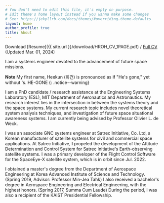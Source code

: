 ```yaml
---
# You don't need to edit this file, it's empty on purpose.
# Edit theme's home layout instead if you wanna make some changes
# See: https://jekyllrb.com/docs/themes/#overriding-theme-defaults
layout: home
author_profile: true
title: About
---
```


Download [Resume]({{ site.url }}/download/HROH_CV_1PAGE.pdf) / [Full CV]({{site.url}}/../download/HROH_CV_FULL.pdf) (Updated Mar. 01, 2024) 


I am a systems engineer devoted to the advancement of future space missions. 

**Note** My first name, Heekun (희건) is pronounced as if "He's gone," yet without 's. HE-GONE
{: .notice--warning}

I am a PhD candidate / research assistance at the Engineering Systems Laboratory (ESL), MIT Department of Aeronautics and Astronautics. My research interest lies in the intersection in between the systems theory and the space systems. My current research topic includes novel theoretical system analysis techniques, and investigation of future space situational awareness systems. I am currently being advised by Professor Olivier L. de Weck.

I was an associate GNC systems engineer at Satrec Initiative, Co. Ltd, a Korean manufacturer of satellite systems for civil and commercial space applications.
At Satrec Initiative, I propeled the development of the Attitude Determination and Control System for Satrec Initiative's Earth-observing satellite systems. 
I was a primary developer of the Flight Control Software for the SpaceEye-X satellite system, which is in orbit since Jul. 2022.

I obtained a master's degree from the Department of Aerospace Engineering at Korea Advanced Institute of Science and Technology. (Spring 2019, Advisor: Professor Min-Jea Tahk)
I also received a bachelor's degree in Aerospace Engineering and Electrical Engineering, with the highest honors. (Spring 2017, Summa Cum Laude) 
During the period, I was also a recipient of the KAIST Presidential Fellowship. 

